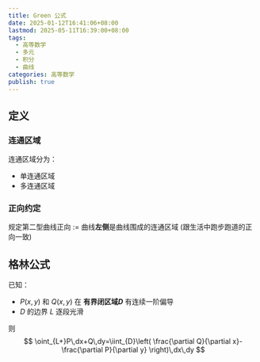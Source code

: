```yaml
---
title: Green 公式
date: 2025-01-12T16:41:06+08:00
lastmod: 2025-05-11T16:39:00+08:00
tags:
  - 高等数学
  - 多元
  - 积分
  - 曲线
categories: 高等数学
publish: true
---
```


## 定义

### 连通区域

连通区域分为：
+ 单连通区域
+ 多连通区域

### 正向约定

规定第二型曲线正向 $:=$ 曲线**左侧**是曲线围成的连通区域
(跟生活中跑步跑道的正向一致)

## 格林公式

已知：
- $P(x,y)$ 和 $Q(x,y)$ 在 **有界闭区域$D$** 有连续一阶偏导
- $D$ 的边界 $L$ 逐段光滑

则
$$
\oint_{L+}P\,dx+Q\,dy=\iint_{D}\left( \frac{\partial Q}{\partial x}-\frac{\partial P}{\partial y} \right)\,dx\,dy
$$
